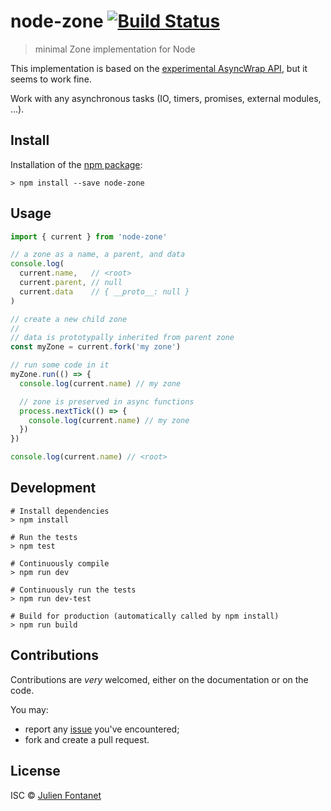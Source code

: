 # node-zone [![Build Status](https://travis-ci.org/JsCommunity/node-zone.png?branch=master)](https://travis-ci.org/JsCommunity/node-zone)

> minimal Zone implementation for Node

This implementation is based on the [experimental AsyncWrap API](https://github.com/nodejs/diagnostics/blob/master/tracing/AsyncWrap/README.md), but it seems to work fine.

Work with any asynchronous tasks (IO, timers, promises, external modules, …).

## Install

Installation of the [npm package](https://npmjs.org/package/node-zone):

```
> npm install --save node-zone
```

## Usage

```js
import { current } from 'node-zone'

// a zone as a name, a parent, and data
console.log(
  current.name,   // <root>
  current.parent, // null
  current.data    // { __proto__: null }
)

// create a new child zone
//
// data is prototypally inherited from parent zone
const myZone = current.fork('my zone')

// run some code in it
myZone.run(() => {
  console.log(current.name) // my zone

  // zone is preserved in async functions
  process.nextTick(() => {
    console.log(current.name) // my zone
  })
})

console.log(current.name) // <root>
```

## Development

```
# Install dependencies
> npm install

# Run the tests
> npm test

# Continuously compile
> npm run dev

# Continuously run the tests
> npm run dev-test

# Build for production (automatically called by npm install)
> npm run build
```

## Contributions

Contributions are *very* welcomed, either on the documentation or on
the code.

You may:

- report any [issue](https://github.com/JsCommunity/node-zone)
  you've encountered;
- fork and create a pull request.

## License

ISC © [Julien Fontanet](https://github.com/julien-f)
